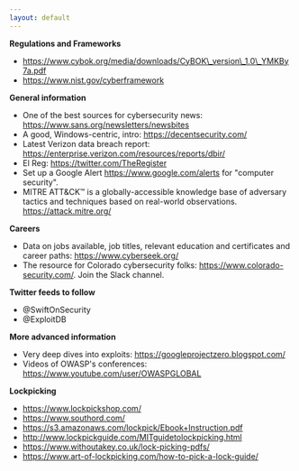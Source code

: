 ```yaml
---
layout: default
---
```

**Regulations and Frameworks**
* <https://www.cybok.org/media/downloads/CyBOK\_version\_1.0\_YMKBy7a.pdf>
* <https://www.nist.gov/cyberframework>

**General information**
* One of the best sources for cybersecurity news: <https://www.sans.org/newsletters/newsbites>
* A good, Windows-centric, intro: <https://decentsecurity.com/>
* Latest Verizon data breach report: <https://enterprise.verizon.com/resources/reports/dbir/>
* El Reg: <https://twitter.com/TheRegister>
* Set up a Google Alert <https://www.google.com/alerts> for "computer security".
* MITRE ATT&CK™ is a globally-accessible knowledge base of adversary tactics and techniques based on real-world observations. <https://attack.mitre.org/>

**Careers**
* Data on jobs available, job titles, relevant education and certificates and career paths: <https://www.cyberseek.org/>
* The resource for Colorado cybersecurity folks: <https://www.colorado-security.com/>. Join the Slack channel.

**Twitter feeds to follow**
* @SwiftOnSecurity
* @ExploitDB

**More advanced information**
* Very deep dives into exploits: <https://googleprojectzero.blogspot.com/>
* Videos of OWASP's conferences: <https://www.youtube.com/user/OWASPGLOBAL>

**Lockpicking**
* <https://www.lockpickshop.com/>
* <https://www.southord.com/>
* <https://s3.amazonaws.com/lockpick/Ebook+Instruction.pdf>
* <http://www.lockpickguide.com/MITguidetolockpicking.html>
* <https://www.withoutakey.co.uk/lock-picking-pdfs/>
* <https://www.art-of-lockpicking.com/how-to-pick-a-lock-guide/>

